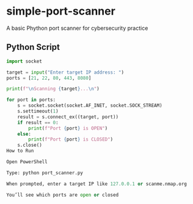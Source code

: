 # simple-port-scanner
A basic Phython port scanner for cybersecurity practice
## Python Script

```python
import socket

target = input("Enter target IP address: ")
ports = [21, 22, 80, 443, 8080]

print(f"\nScanning {target}...\n")

for port in ports:
    s = socket.socket(socket.AF_INET, socket.SOCK_STREAM)
    s.settimeout(1)
    result = s.connect_ex((target, port))
    if result == 0:
        print(f"Port {port} is OPEN")
    else:
        print(f"Port {port} is CLOSED")
    s.close()
How to Run

Open PowerShell

Type: python port_scanner.py

When prompted, enter a target IP like 127.0.0.1 or scanme.nmap.org

You’ll see which ports are open or closed
